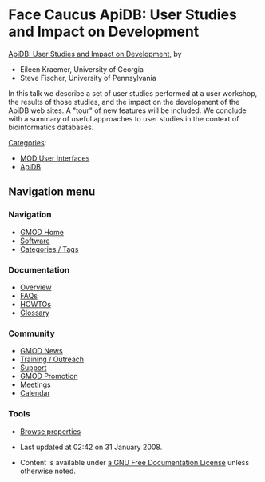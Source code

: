 



<span id="top"></span>




# <span dir="auto">Face Caucus ApiDB: User Studies and Impact on Development</span>









<a href="https://raw.githubusercontent.com/GMOD/gmod.github.io/main/mediawiki/images/0/0e/Mod-face-07jan-ApiDB.pdf"
class="internal" title="Mod-face-07jan-ApiDB.pdf">ApiDB: User Studies
and Impact on Development</a>, by

- Eileen Kraemer, University of Georgia
- Steve Fischer, University of Pennsylvania

In this talk we describe a set of user studies performed at a user
workshop, the results of those studies, and the impact on the
development of the ApiDB web sites. A "tour" of new features will be
included. We conclude with a summary of useful approaches to user
studies in the context of bioinformatics databases.




[Categories](Special%253ACategories "Special%253ACategories"):

- [MOD User
  Interfaces](Category%253AMOD_User_Interfaces "Category%253AMOD User Interfaces")
- [ApiDB](Category%253AApiDB "Category%253AApiDB")






## Navigation menu









### Navigation



- <span id="n-GMOD-Home">[GMOD Home](Main_Page)</span>
- <span id="n-Software">[Software](GMOD_Components)</span>
- <span id="n-Categories-.2F-Tags">[Categories /
  Tags](Categories)</span>




### Documentation



- <span id="n-Overview">[Overview](Overview)</span>
- <span id="n-FAQs">[FAQs](Category%253AFAQ)</span>
- <span id="n-HOWTOs">[HOWTOs](Category%253AHOWTO)</span>
- <span id="n-Glossary">[Glossary](Glossary)</span>




### Community



- <span id="n-GMOD-News">[GMOD News](GMOD_News)</span>
- <span id="n-Training-.2F-Outreach">[Training /
  Outreach](Training_and_Outreach)</span>
- <span id="n-Support">[Support](Support)</span>
- <span id="n-GMOD-Promotion">[GMOD Promotion](GMOD_Promotion)</span>
- <span id="n-Meetings">[Meetings](Meetings)</span>
- <span id="n-Calendar">[Calendar](Calendar)</span>




### Tools

- <span id="t-smwbrowselink"><a
  href="Special%253ABrowse/Face_Caucus_ApiDB%253A_User_Studies_and_Impact_on_Development"
  rel="smw-browse">Browse properties</a></span>



- <span id="footer-info-lastmod">Last updated at 02:42 on 31 January
  2008.</span>
<!-- - <span id="footer-info-viewcount">10,829 page views.</span> -->
- <span id="footer-info-copyright">Content is available under
  <a href="http://www.gnu.org/licenses/fdl-1.3.html" class="external"
  rel="nofollow">a GNU Free Documentation License</a> unless otherwise
  noted.</span>

<!-- -->



<!-- -->




